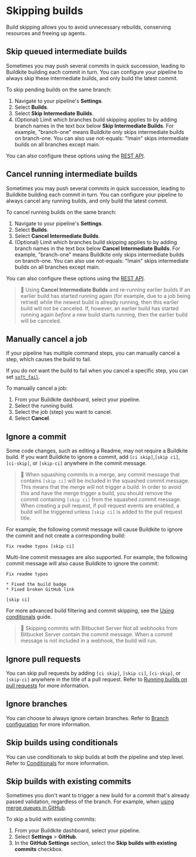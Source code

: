 # Skipping builds

Build skipping allows you to avoid unnecessary rebuilds, conserving resources and freeing up agents.

## Skip queued intermediate builds

Sometimes you may push several commits in quick succession, leading to Buildkite building each commit in turn. You can configure your pipeline to always skip these intermediate builds, and only build the latest commit.

To skip pending builds on the same branch:

1. Navigate to your pipeline's **Settings**.
1. Select **Builds**.
1. Select **Skip Intermediate Builds**.
1. (Optional) Limit which branches build skipping applies to by adding branch names in the text box below **Skip Intermediate Builds**. For example, "branch-one" means Buildkite only skips intermediate builds on branch-one. You can also use not-equals: "!main" skips intermediate builds on all branches except main.

You can also configure these options using the [REST API](/docs/apis/rest-api/pipelines#create-a-yaml-pipeline).

## Cancel running intermediate builds

Sometimes you may push several commits in quick succession, leading to Buildkite building each commit in turn. You can configure your pipeline to always cancel any running builds, and only build the latest commit.

To cancel running builds on the same branch:

1. Navigate to your pipeline's **Settings**.
1. Select **Builds**.
1. Select **Cancel Intermediate Builds**.
1. (Optional) Limit which branches build skipping applies to by adding branch names in the text box below **Cancel Intermediate Builds**. For example, "branch-one" means Buildkite only skips intermediate builds on branch-one. You can also use not-equals: "!main" skips intermediate builds on all branches except main.

You can also configure these options using the [REST API](/docs/apis/rest-api/pipelines#create-a-yaml-pipeline).

> 🚧 Using **Cancel Intermediate Builds** and re-running earlier builds
> If an earlier build has started running again (for example, due to a job being retried) while the newest build is already running, then this earlier build will not be canceled.
> If, however, an earlier build has started running again _before_ a new build starts running, then the earlier build will be canceled.

## Manually cancel a job

If your pipeline has multiple command steps, you can manually cancel a step, which causes the build to fail.

If you do _not_ want the build to fail when you cancel a specific step, you can set [`soft_fail`](/docs/pipelines/configure/step-types/command-step#soft-fail-attributes).

To manually cancel a job:

1. From your Buildkite dashboard, select your pipeline.
2. Select the running build.
3. Select the job (step) you want to cancel.
4. Select **Cancel**.

## Ignore a commit

Some code changes, such as editing a Readme, may not require a Buildkite build. If you want Buildkite to ignore a commit, add `[ci skip]`,`[skip ci]`, `[ci-skip]`, or `[skip-ci]` anywhere in the commit message.

> 📘
> When squashing commits in a merge, any commit message that contains `[skip ci]` will be included in the squashed commit message. This means that the merge will not trigger a build.
> In order to avoid this and have the merge trigger a build, you should remove the commit containing `[skip ci]` from the squashed commit message.
> When creating a pull request, if pull request events are enabled, a build will be triggered unless `[skip ci]` is added to the pull request title.

For example, the following commit message will cause Buildkite to ignore the commit and not create a corresponding build:

```
Fix readme typos [skip ci]
```

Multi-line commit messages are also supported. For example, the following commit message will also cause Buildkite to ignore the commit:

```
Fix readme typos

* Fixed the build badge
* Fixed broken GitHub link

[skip ci]
```

For more advanced build filtering and commit skipping, see the [Using conditionals](/docs/pipelines/configure/conditionals) guide.

> 🚧 Skipping commits with Bitbucket Server
> Not all webhooks from Bitbucket Server contain the commit message. When a commit message is not included in a webhook, the build will run.

## Ignore pull requests

You can skip pull requests by adding `[ci skip]`, `[skip ci]`, `[ci-skip]`, or `[skip-ci]` anywhere in the title of a pull request. Refer to [Running builds on pull requests](/docs/pipelines/source-control/github#running-builds-on-pull-requests) for more information.

## Ignore branches

You can choose to always ignore certain branches. Refer to [Branch configuration](/docs/pipelines/configure/workflows/branch-configuration) for more information.

## Skip builds using conditionals

You can use conditionals to skip builds at both the pipeline and step level. Refer to [Conditionals](/docs/pipelines/configure/conditionals) for more information.

## Skip builds with existing commits

Sometimes you don't want to trigger a new build for a commit that's already passed validation, regardless of the branch. For example, when [using merge queues in GitHub](/docs/pipelines/tutorials/github-merge-queue).

To skip a build with existing commits:

1. From your Buildkite dashboard, select your pipeline.
1. Select **Settings** > **GitHub**.
1. In the **GitHub Settings** section, select the **Skip builds with existing commits** checkbox.
